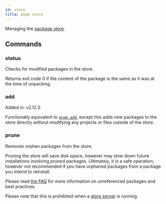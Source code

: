 ```yaml
---
id: store
title: pnpm store
---
```


Managing the [package store](../about-package-store.md).

## Commands

### status

Checks for modified packages in the store.

Returns exit code 0 if the content of the package is the same as it was at the
time of unpacking.

### add

Added in: v2.12.0

Functionally equivalent to [`pnpm add`], except this adds new packages to the
store directly without modifying any projects or files outside of the store.

[`pnpm add`]: ./add.md

### prune

Removes orphan packages from the store.

Pruning the store will save disk space, however may slow down future
installations involving pruned packages. Ultimately, it is a safe operation,
however not recommended if you have orphaned packages from a package you intend
to reinstall.

Please read [the FAQ] for more information on unreferenced packages and best
practices.

Please note that this is prohibited when a [store server] is running.

[the FAQ]: faq.md#what-does-pnpm-store-prune-do-is-it-harmful
[store server]: ./server.md

